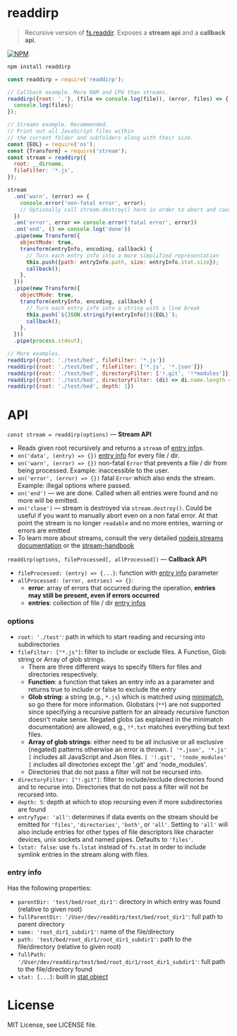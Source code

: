 # readdirp

> Recursive version of [fs.readdir](https://nodejs.org/api/fs.html#fs_fs_readdir_path_options_callback). Exposes a **stream api** and a **callback api**.

[![NPM](https://nodei.co/npm/readdirp.png?downloads=true&stars=true)](https://nodei.co/npm/readdirp/)

```sh
npm install readdirp
```

```javascript
const readdirp = require('readdirp');

// Callback example. More RAM and CPU than streams.
readdirp({root: '.'}, (file => console.log(file)), (error, files) => {
  console.log(files);
});

// Streams example. Recommended.
// Print out all JavaScript files within
// the current folder and subfolders along with their size.
const {EOL} = require('os');
const {Transform} = require('stream');
const stream = readdirp({
  root: __dirname,
  fileFilter: '*.js',
});

stream
  .on('warn', (error) => {
    console.error('non-fatal error', error);
    // Optionally call stream.destroy() here in order to abort and cause 'close' to be emitted
  })
  .on('error', error => console.error('fatal error', error))
  .on('end', () => console.log('done'))
  .pipe(new Transform({
    objectMode: true,
    transform(entryInfo, encoding, callback) {
      // Turn each entry info into a more simplified representation
      this.push({path: entryInfo.path, size: entryInfo.stat.size});
      callback();
    },
  }))
  .pipe(new Transform({
    objectMode: true,
    transform(entryInfo, encoding, callback) {
      // Turn each entry info into a string with a line break
      this.push(`${JSON.stringify(entryInfo)}${EOL}`);
      callback();
    },
  }))
  .pipe(process.stdout);

// More examples.
readdirp({root: './test/bed', fileFilter: '*.js'})
readdirp({root: './test/bed', fileFilter: ['*.js', '*.json']})
readdirp({root: './test/bed', directoryFilter: ['!.git', '!*modules']})
readdirp({root: './test/bed', directoryFilter: (di) => di.name.length === 9})
readdirp({root: './test/bed', depth: 1})
```

# API

`const stream = readdirp(options)` — **Stream API**

- Reads given root recursively and returns a `stream` of [entry info](#entry-info)s.
- `on('data', (entry) => {})` [entry info](#entry-info) for every file / dir.
- `on('warn', (error) => {})` non-fatal `Error` that prevents a file / dir from being processed. Example: inaccessible to the user.
- `on('error', (error) => {})` fatal `Error` which also ends the stream. Example: illegal options where passed.
- `on('end')` — we are done. Called when all entries were found and no more will be emitted.
- `on('close')` — stream is destroyed via `stream.destroy()`.
  Could be useful if you want to manually abort even on a non fatal error.
  At that point the stream is no longer `readable` and no more entries, warning or errors are emitted
- To learn more about streams, consult the very detailed [nodejs streams documentation](https://nodejs.org/api/stream.html)
  or the [stream-handbook](https://github.com/substack/stream-handbook)

`readdirp(options, fileProcessed[, allProcessed])` — **Callback API**

- `fileProcessed: (entry) => {...}`: function with [entry info](#entry-info) parameter
- `allProcessed: (error, entries) => {}`:
    - **error**: array of errors that occurred during the operation, **entries may still be present, even if errors occurred**
    - **entries**: collection of file / dir [entry infos](#entry-info)

### options

- `root: './test'`: path in which to start reading and recursing into subdirectories
- `fileFilter: ["*.js"]`: filter to include or exclude files. A Function, Glob string or Array of glob strings.
    - There are three different ways to specify filters for files and directories respectively.
    - **Function**: a function that takes an entry info as a parameter and returns true to include or false to exclude the entry
    - **Glob string**: a string (e.g., `*.js`) which is matched using [minimatch](https://github.com/isaacs/minimatch), so go there for more
        information. Globstars (`**`) are not supported since specifying a recursive pattern for an already recursive function doesn't make sense. Negated globs (as explained in the minimatch documentation) are allowed, e.g., `!*.txt` matches everything but text files.
    - **Array of glob strings**: either need to be all inclusive or all exclusive (negated) patterns otherwise an error is thrown.
        `[ '*.json', '*.js' ]` includes all JavaScript and Json files.
        `[ '!.git', '!node_modules' ]` includes all directories except the '.git' and 'node_modules'.
    - Directories that do not pass a filter will not be recursed into.
- `directoryFilter: ["!.git"]`: filter to include/exclude directories found and to recurse into. Directories that do not pass a filter will not be recursed into.
- `depth: 5`: depth at which to stop recursing even if more subdirectories are found
- `entryType: 'all'`: determines if data events on the stream should be emitted for `'files'`, `'directories'`, `'both'`, or `'all'`. Setting to `'all'` will also include entries for other types of file descriptors like character devices, unix sockets and named pipes. Defaults to `'files'`.
- `lstat: false`: use `fs.lstat` instead of `fs.stat` in order to include symlink entries in the stream along with files.

### entry info

Has the following properties:

- `parentDir: 'test/bed/root_dir1'`: directory in which entry was found (relative to given root)
- `fullParentDir: '/User/dev/readdirp/test/bed/root_dir1'`: full path to parent directory
- `name: 'root_dir1_subdir1'`: name of the file/directory
- `path: 'test/bed/root_dir1/root_dir1_subdir1'`: path to the file/directory (relative to given root)
- `fullPath: '/User/dev/readdirp/test/bed/root_dir1/root_dir1_subdir1'`: full path to the file/directory found
- `stat: [...]`: built in [stat object](https://nodejs.org/api/fs.html#fs_class_fs_stats)

# License

MIT License, see LICENSE file.